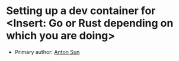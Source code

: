 # Setting up a dev container for <Insert: Go or Rust depending on which you are doing>

* Primary author: [Anton Sun](https://github.com/antonsun6)
